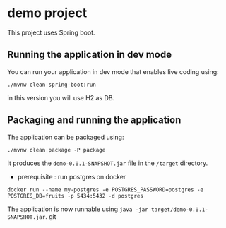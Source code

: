 # demo project

This project uses Spring boot.

## Running the application in dev mode

You can run your application in dev mode that enables live coding using:
```shell script
./mvnw clean spring-boot:run 
```
in this version you will use H2 as DB.
## Packaging and running the application

The application can be packaged using:
```shell script
./mvnw clean package -P package
```
It produces the `demo-0.0.1-SNAPSHOT.jar` file in the `/target` directory.

* prerequisite : run postgres on docker 
```shell script
docker run --name my-postgres -e POSTGRES_PASSWORD=postgres -e POSTGRES_DB=fruits -p 5434:5432 -d postgres
```
The application is now runnable using `java -jar target/demo-0.0.1-SNAPSHOT.jar`.
git